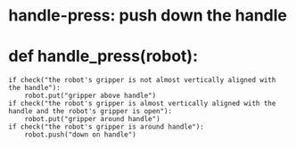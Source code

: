 # handle-press: push down the handle
# def handle_press(robot):
    if check("the robot's gripper is not almost vertically aligned with the handle"):
        robot.put("gripper above handle")
    if check("the robot's gripper is almost vertically aligned with the handle and the robot's gripper is open"):
        robot.put("gripper around handle")
    if check("the robot's gripper is around handle"):
        robot.push("down on handle")